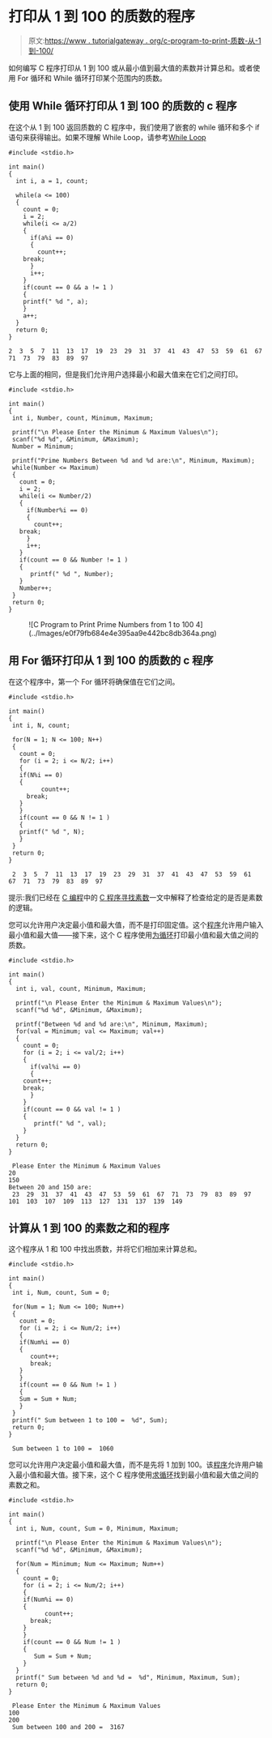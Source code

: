 # 打印从 1 到 100 的质数的程序

> 原文:[https://www . tutorialgateway . org/c-program-to-print-质数-从-1 到-100/](https://www.tutorialgateway.org/c-program-to-print-prime-numbers-from-1-to-100/)

如何编写 C 程序打印从 1 到 100 或从最小值到最大值的素数并计算总和。或者使用 For 循环和 While 循环打印某个范围内的质数。

## 使用 While 循环打印从 1 到 100 的质数的 c 程序

在这个从 1 到 100 返回质数的 C 程序中，我们使用了嵌套的 while 循环和多个 if 语句来获得输出。如果不理解 While Loop，请参考[While Loop](https://www.tutorialgateway.org/while-loop-in-c/ "C While Loop")

```
#include <stdio.h>

int main()
{
  int i, a = 1, count; 

  while(a <= 100)
  {
    count = 0;
    i = 2;
    while(i <= a/2)
    {
      if(a%i == 0)
      {
        count++;
	break;
      }
      i++;	
    }	
    if(count == 0 && a != 1 )
    {
	printf(" %d ", a);
    }
    a++; 
  }
  return 0;
}
```

```
2  3  5  7  11  13  17  19  23  29  31  37  41  43  47  53  59  61  67  71  73  79  83  89  97
```

它与上面的相同，但是我们允许用户选择最小和最大值来在它们之间打印。

 ```
#include <stdio.h>

int main()
{
  int i, Number, count, Minimum, Maximum; 

  printf("\n Please Enter the Minimum & Maximum Values\n");
  scanf("%d %d", &Minimum, &Maximum);
  Number = Minimum; 

  printf("Prime Numbers Between %d and %d are:\n", Minimum, Maximum);    
  while(Number <= Maximum)
  {
    count = 0;
    i = 2;
    while(i <= Number/2)
    {
      if(Number%i == 0)
      {
        count++;
	break;
      }
      i++;	
    }	
    if(count == 0 && Number != 1 )
    {
       printf(" %d ", Number);
    }
    Number++; 
  }
  return 0;
}
```

<figure class="wp-block-image">![C Program to Print Prime Numbers from 1 to 100 4](../Images/e0f79fb684e4e395aa9e442bc8db364a.png)</figure>

## 用 For 循环打印从 1 到 100 的质数的 c 程序

在这个程序中，第一个 For 循环将确保值在它们之间。

 ```
#include <stdio.h>

int main()
{
  int i, N, count; 

  for(N = 1; N <= 100; N++)
  {
    count = 0;
    for (i = 2; i <= N/2; i++)
    {
  	if(N%i == 0)
  	{
     	  count++;
  	  break;
	}
    }
    if(count == 0 && N != 1 )
    {
	printf(" %d ", N);
    }  
  }
  return 0;
}
```

```
 2  3  5  7  11  13  17  19  23  29  31  37  41  43  47  53  59  61  67  71  73  79  83  89  97
```

提示:我们已经在 [C 编程](https://www.tutorialgateway.org/c-programming/)中的 [C 程序寻找素数](https://www.tutorialgateway.org/c-program-to-find-prime-number/)一文中解释了检查给定的是否是素数的逻辑。

您可以允许用户决定最小值和最大值，而不是打印固定值。这个[程序](https://www.tutorialgateway.org/c-programming-examples/)允许用户输入最小值和最大值——接下来，这个 C 程序使用[为循环](https://www.tutorialgateway.org/for-loop-in-c-programming/)打印最小值和最大值之间的质数。

```
#include <stdio.h>

int main()
{
  int i, val, count, Minimum, Maximum; 

  printf("\n Please Enter the Minimum & Maximum Values\n");
  scanf("%d %d", &Minimum, &Maximum);

  printf("Between %d and %d are:\n", Minimum, Maximum);  
  for(val = Minimum; val <= Maximum; val++)
  {
    count = 0;
    for (i = 2; i <= val/2; i++)
    {
      if(val%i == 0)
      {
  	count++;
  	break;
      }
    }
    if(count == 0 && val != 1 )
    {
       printf(" %d ", val);
    }  
  }
  return 0;
}
```

```
 Please Enter the Minimum & Maximum Values
20
150
Between 20 and 150 are:
 23  29  31  37  41  43  47  53  59  61  67  71  73  79  83  89  97  101  103  107  109  113  127  131  137  139  149
```

## 计算从 1 到 100 的素数之和的程序

这个程序从 1 和 100 中找出质数，并将它们相加来计算总和。

 ```
#include <stdio.h>

int main()
{
  int i, Num, count, Sum = 0; 

  for(Num = 1; Num <= 100; Num++)
  {
    count = 0;
    for (i = 2; i <= Num/2; i++)
    {
  	if(Num%i == 0)
  	{
  	   count++;
  	   break;
	}
    }
    if(count == 0 && Num != 1 )
    {
	Sum = Sum + Num;
    }  
  }
  printf(" Sum between 1 to 100 =  %d", Sum); 
  return 0;
}
```

```
 Sum between 1 to 100 =  1060
```

您可以允许用户决定最小值和最大值，而不是先将 1 加到 100。该[程序](https://www.tutorialgateway.org/c-programming-examples/)允许用户输入最小值和最大值。接下来，这个 C 程序使用[求循环](https://www.tutorialgateway.org/for-loop-in-c-programming/)找到最小值和最大值之间的素数之和。

```
#include <stdio.h>

int main()
{
  int i, Num, count, Sum = 0, Minimum, Maximum; 

  printf("\n Please Enter the Minimum & Maximum Values\n");
  scanf("%d %d", &Minimum, &Maximum);

  for(Num = Minimum; Num <= Maximum; Num++)
  {
    count = 0;
    for (i = 2; i <= Num/2; i++)
    {
  	if(Num%i == 0)
  	{
     	  count++;
  	  break;
	}
    }
    if(count == 0 && Num != 1 )
    {
       Sum = Sum + Num;
    }  
  }
  printf(" Sum between %d and %d =  %d", Minimum, Maximum, Sum); 
  return 0;
}
```

```
 Please Enter the Minimum & Maximum Values
100
200
 Sum between 100 and 200 =  3167
```